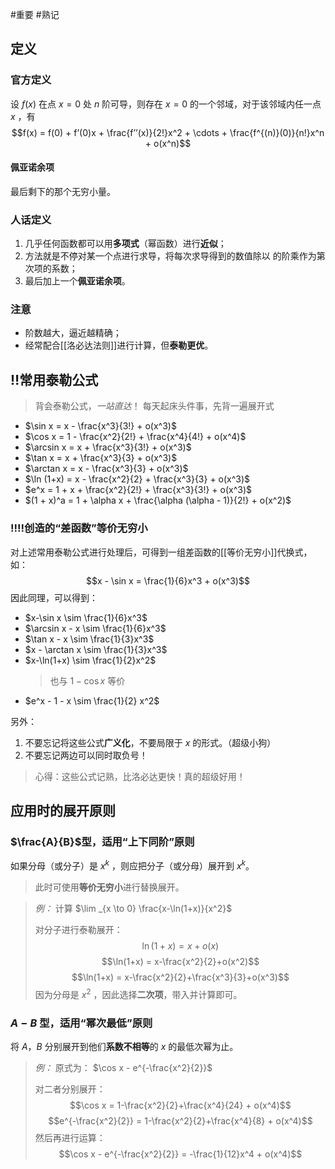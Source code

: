 #重要 #熟记
## 定义

### 官方定义

设 $f(x)$ 在点 $x = 0$ 处 $n$ 阶可导，则存在 $x = 0$ 的一个邻域，对于该邻域内任一点 $x$ ，有
$$f(x) = f(0) + f’(0)x + \frac{f’’(x)}{2!}x^2 + \cdots + \frac{f^{(n)}(0)}{n!}x^n + o(x^n)$$
#### 佩亚诺余项

最后剩下的那个无穷小量。

### 人话定义

1.  几乎任何函数都可以用**多项式**（幂函数）进行**近似**；
2. 方法就是不停对某一个点进行求导，将每次求导得到的数值除以  的阶乘作为第  次项的系数；
3. 最后加上一个**佩亚诺余项**。

### 注意
- 阶数越大，逼近越精确；
- 经常配合[[洛必达法则]]进行计算，但**泰勒更优**。

## ‼️常用泰勒公式

> 背会泰勒公式，*一站直达*！
> 每天起床头件事，先背一遍展开式

- $\sin x = x - \frac{x^3}{3!} + o(x^3)$
- $\cos x = 1 - \frac{x^2}{2!} + \frac{x^4}{4!} + o(x^4)$
- $\arcsin x = x + \frac{x^3}{3!} + o(x^3)$
- $\tan x = x + \frac{x^3}{3} + o(x^3)$
- $\arctan x = x - \frac{x^3}{3} + o(x^3)$
- $\ln (1+x) = x - \frac{x^2}{2} + \frac{x^3}{3} + o(x^3)$
- $e^x = 1 + x + \frac{x^2}{2!} + \frac{x^3}{3!} + o(x^3)$
- $(1 + x)^a = 1 + \alpha x + \frac{\alpha (\alpha - 1)}{2!} + o(x^2)$

### ‼️‼️创造的“差函数”等价无穷小

对上述常用泰勒公式进行处理后，可得到一组差函数的[[等价无穷小]]代换式，如：
 $$x - \sin x = \frac{1}{6}x^3 + o(x^3)$$
 因此同理，可以得到：
 - $x-\sin x \sim \frac{1}{6}x^3$
 - $\arcsin x - x \sim \frac{1}{6}x^3$
 - $\tan x - x \sim \frac{1}{3}x^3$
 - $x - \arctan x \sim \frac{1}{3}x^3$
 - $x-\ln(1+x) \sim \frac{1}{2}x^2$
	> 也与 $1-\cos x$ 等价
 - $e^x - 1 - x \sim \frac{1}{2} x^2$

 另外：
 1. 不要忘记将这些公式**广义化**，不要局限于 $x$ 的形式。（超级小狗）
 2. 不要忘记两边可以同时取负号！

> 心得：这些公式记熟，比洛必达更快！真的超级好用！

## 应用时的展开原则

### $\frac{A}{B}$型，适用“上下同阶”原则

如果分母（或分子）是 $x^k$ ，则应把分子（或分母）展开到 $x^k$。
> 此时可使用**等价无穷小**进行替换展开。

> *例：* 计算 $\lim _{x \to 0} \frac{x-\ln(1+x)}{x^2}$
>
>对分子进行泰勒展开：
$$\ln(1+x) = x+o(x)$$
$$\ln(1+x) = x-\frac{x^2}{2}+o(x^2)$$
$$\ln(1+x) = x-\frac{x^2}{2}+\frac{x^3}{3}+o(x^3)$$
因为分母是 $x^2$ ，因此选择**二次项**，带入并计算即可。

### $A-B$ 型，适用“幂次最低”原则

将 $A$，$B$ 分别展开到他们**系数不相等**的 $x$ 的最低次幂为止。

> *例：* 原式为： $\cos x - e^{-\frac{x^2}{2}}$
>
>对二者分别展开：
>$$\cos x = 1-\frac{x^2}{2}+\frac{x^4}{24} + o(x^4)$$
>$$e^{-\frac{x^2}{2}} = 1-\frac{x^2}{2}+\frac{x^4}{8} + o(x^4)$$
>然后再进行运算：
>$$\cos x - e^{-\frac{x^2}{2}} = -\frac{1}{12}x^4 + o(x^4)$$
